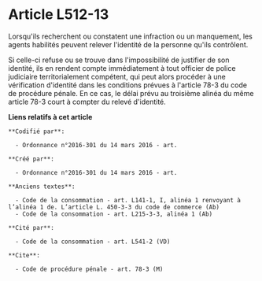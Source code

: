 # Article L512-13

Lorsqu'ils recherchent ou constatent une infraction ou un manquement, les agents habilités peuvent relever l'identité de la
personne qu'ils contrôlent.

Si celle-ci refuse ou se trouve dans l'impossibilité de justifier de son identité, ils en rendent compte immédiatement à tout
officier de police judiciaire territorialement compétent, qui peut alors procéder à une vérification d'identité dans les
conditions prévues à l'article 78-3 du code de procédure pénale. En ce cas, le délai prévu au troisième alinéa du même
article 78-3 court à compter du relevé d'identité.

**Liens relatifs à cet article**

	**Codifié par**:

	  - Ordonnance n°2016-301 du 14 mars 2016 - art.

	**Créé par**:

	  - Ordonnance n°2016-301 du 14 mars 2016 - art.

	**Anciens textes**:

	  - Code de la consommation - art. L141-1, I, alinéa 1 renvoyant à l’alinéa 1 de. L’article L. 450-3-3 du code de commerce (Ab)
	  - Code de la consommation - art. L215-3-3, alinéa 1 (Ab)

	**Cité par**:

	  - Code de la consommation - art. L541-2 (VD)

	**Cite**:

	  - Code de procédure pénale - art. 78-3 (M)
